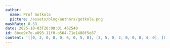 ```yaml
---
author:
  name: Prof Gotkola
  picture: /assets/blog/authors/gotkola.png
maskRate: 0.53
date: 2025-10-03T20:00:01.462540
id: 8bce9c7e-a093-11f0-b564-71e1480f5e87
content: '[[0, 2, 0, 8, 0, 6, 0, 5, 0], [3, 5, 0, 2, 0, 0, 8, 4, 0], [0, 0, 0, 3, 0, 5, 2, 0, 1], [0, 1, 0, 0, 0, 4, 6, 0, 0], [6, 0, 8, 0, 0, 1, 0, 0, 4], [9, 4, 0, 0, 3, 2, 1, 0, 0], [5, 0, 0, 4, 0, 3, 0, 1, 2], [0, 7, 3, 5, 0, 8, 0, 9, 6], [0, 6, 0, 0, 0, 0, 5, 8, 0]]'
---
```

